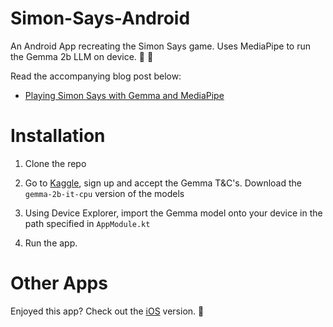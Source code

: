 # Simon-Says-Android

An Android App recreating the Simon Says game. Uses MediaPipe to run the Gemma 2b LLM on device.  📣 🦾

Read the accompanying blog post below: 

- [Playing Simon Says with Gemma and MediaPipe](https://www.darrylbayliss.net/playing-simon-says-with-gemma-and-mediapipe/)

# Installation

1. Clone the repo

2. Go to [Kaggle](https://www.kaggle.com/models/google/gemma), sign up and accept the Gemma T&C's. Download the `gemma-2b-it-cpu` version of the models

3. Using Device Explorer, import the Gemma model onto your device in the path specified in `AppModule.kt`

4. Run the app.

# Other Apps

Enjoyed this app? Check out the [iOS](https://github.com/DarrylBayliss/Simon-Says-iOS) version. 🤖
